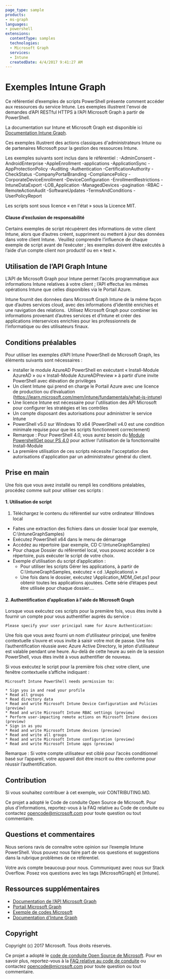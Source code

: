 ```yaml
---
page_type: sample
products:
- ms-graph
languages:
- powershell
extensions:
  contentType: samples
  technologies:
  - Microsoft Graph 
  services:
  - Intune
  createdDate: 4/4/2017 9:41:27 AM
---
```

# Exemples Intune Graph

Ce référentiel d’exemples de scripts PowerShell présente comment accéder aux ressources du service Intune. Les exemples illustrent l'envoi de demandes d’API RESTful HTTPS à l’API Microsoft Graph à partir de PowerShell.

La documentation sur Intune et Microsoft Graph est disponible ici [Documentation Intune Graph](https://learn.microsoft.com/graph/api/resources/intune-graph-overview).

Ces exemples illustrent des actions classiques d'administrateurs Intune ou de partenaires Microsoft pour la gestion des ressources Intune.

Les exemples suivants sont inclus dans le référentiel :
-AdminConsent
-AndroidEnterprise
-AppleEnrollment
-applications
-ApplicationSync
-AppProtectionPolicy
-Auditing
-Authentication
-CertificationAuthority
-CheckStatus
-CompanyPortalBranding
-CompliancePolicy
-CorporateDeviceEnrollment
-DeviceConfiguration
-EnrollmentRestrictions
-IntuneDataExport
-LOB_Application
-ManagedDevices
-pagination
-RBAC
-RemoteActionAudit
-SoftwareUpdates
-TermsAndConditions
-UserPolicyReport

Les scripts sont sous licence « en l'état » sous la Licence MIT.

#### Clause d’exclusion de responsabilité
Certains exemples de script récupèrent des informations de votre client Intune, alors que d’autres créent, suppriment ou mettent à jour des données dans votre client Intune.  Veuillez comprendre l’influence de chaque exemple de script avant de l’exécuter ; les exemples doivent être exécutés à l’aide d’un compte client non productif ou en « test ». 

## Utilisation de l’API Graph Intune
L’API de Microsoft Graph pour Intune permet l’accès programmatique aux informations Intune relatives à votre client ; l’API effectue les mêmes opérations Intune que celles disponibles via le Portail Azure.  

Intune fournit des données dans Microsoft Graph Intune de la même façon que d’autres services cloud, avec des informations d’identité enrichies et une navigation des relations.  Utilisez Microsoft Graph pour combiner les informations provenant d’autres services et d’Intune et créer des applications interservices enrichies pour les professionnels de l’informatique ou des utilisateurs finaux.     

## Conditions préalables
Pour utiliser les exemples d’API Intune PowerShell de Microsoft Graph, les éléments suivants sont nécessaires :
* installer le module AzureAD PowerShell en exécutant « Install-Module AzureAD » ou « Install-Module AzureADPreview » à partir d’une invite PowerShell avec élévation de privilèges
* Un client Intune qui prend en charge le Portail Azure avec une licence de production ou d’évaluation (https://learn.microsoft.com/mem/intune/fundamentals/what-is-intune)
* Une licence Intune est nécessaire pour l'utilisation des API Microsoft pour configurer les stratégies et les contrôles
* Un compte disposant des autorisations pour administrer le service Intune
* PowerShell v5.0 sur Windows 10 x64 (PowerShell v4.0 est une condition minimale requise pour que les scripts fonctionnent correctement)
* Remarque : Pour PowerShell 4.0, vous aurez besoin du [Module PowershellGet pour PS 4.0](https://www.microsoft.com/en-us/download/details.aspx?id=51451) pour activer l’utilisation de la fonctionnalité Install-Module
* La première utilisation de ces scripts nécessite l'acceptation des autorisations d'application par un administrateur général du client.

## Prise en main
Une fois que vous avez installé ou rempli les conditions préalables, procédez comme suit pour utiliser ces scripts :

#### 1. Utilisation de script

1. Téléchargez le contenu du référentiel sur votre ordinateur Windows local
* Faites une extraction des fichiers dans un dossier local (par exemple, C:\IntuneGraphSamples)
* Exécutez PowerShell x64 dans le menu de démarrage
* Accédez au répertoire (par exemple, CD C:\IntuneGraphSamples)
* Pour chaque Dossier du référentiel local, vous pouvez accéder à ce répertoire, puis exécuter le script de votre choix.
* Exemple d’utilisation du script d’application :
  * Pour utiliser les scripts Gérer les applications, à partir de C:\IntuneGraphSamples, exécutez « cd .\Applications\ »
  * Une fois dans le dossier, exécutez \Application_MDM_Get.ps1
  pour obtenir toutes les applications ajoutées. Cette série d’étapes peut être utilisée pour chaque dossier....

#### 2. Authentification d’application à l'aide de Microsoft Graph
Lorsque vous exécutez ces scripts pour la première fois, vous êtes invité à fournir un compte pour vous authentifier auprès du service :
```
Please specify your user principal name for Azure Authentication:
```
Une fois que vous avez fourni un nom d’utilisateur principal, une fenêtre contextuelle s’ouvre et vous invite à saisir votre mot de passe. Une fois l’authentification réussie avec Azure Active Directory, le jeton d’utilisateur est valable pendant une heure. Au-delà de cette heure au sein de la session PowerShell, vous êtes invité à vous authentifier de nouveau.

Si vous exécutez le script pour la première fois chez votre client, une fenêtre contextuelle s’affiche indiquant :

```
Microsoft Intune PowerShell needs permission to:

* Sign you in and read your profile
* Read all groups
* Read directory data
* Read and write Microsoft Intune Device Configuration and Policies (preview)
* Read and write Microsoft Intune RBAC settings (preview)
* Perform user-impacting remote actions on Microsoft Intune devices (preview)
* Sign in as you
* Read and write Microsoft Intune devices (preview)
* Read and write all groups
* Read and write Microsoft Intune configuration (preview)
* Read and write Microsoft Intune apps (preview)
```

Remarque : Si votre compte utilisateur est ciblé pour l’accès conditionnel basé sur l’appareil, votre appareil doit être inscrit ou être conforme pour réussir l’authentification.

## Contribution

Si vous souhaitez contribuer à cet exemple, voir CONTRIBUTING.MD.

Ce projet a adopté le Code de conduite Open Source de Microsoft. Pour plus d'informations, reportez-vous à la FAQ relative au Code de conduite ou contactez opencode@microsoft.com pour toute question ou tout commentaire.

## Questions et commentaires

Nous serions ravis de connaître votre opinion sur l’exemple Intune PowerShell. Vous pouvez nous faire part de vos questions et suggestions dans la rubrique problèmes de ce référentiel.

Votre avis compte beaucoup pour nous. Communiquez avec nous sur Stack Overflow. Posez vos questions avec les tags [MicrosoftGraph] et [Intune].


## Ressources supplémentaires
* [Documentation de l’API Microsoft Graph](https://developer.microsoft.com/en-us/graph/docs)
* [Portail Microsoft Graph](https://developer.microsoft.com/en-us/graph/graph-explorer)
* [Exemple de codes Microsoft](https://developer.microsoft.com/en-us/graph/code-samples-and-sdks)
* [Documentation d'Intune Graph](https://learn.microsoft.com/graph/api/resources/intune-graph-overview)

## Copyright
Copyright (c) 2017 Microsoft. Tous droits réservés.

Ce projet a adopté le [code de conduite Open Source de Microsoft](https://opensource.microsoft.com/codeofconduct/). Pour en savoir plus, reportez-vous à la [FAQ relative au code de conduite](https://opensource.microsoft.com/codeofconduct/faq/) ou contactez [opencode@microsoft.com](mailto:opencode@microsoft.com) pour toute question ou tout commentaire.
